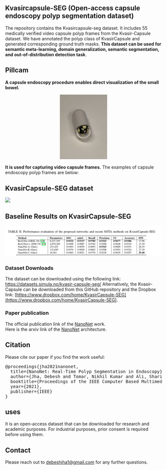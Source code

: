 ## Kvasircapsule-SEG (Open-access capsule endoscopy polyp segmentation dataset)

The repository contains the Kvasircapsule-seg dataset. It includes 55 medically verified video capsule polyp frames from the Kvasir-Capsule dataset. We have annotated the polyp class of KvasirCapsule and generated corresponding ground truth masks. **__This dataset can be used for semantic meta-learning, domain generalization, semantic segmentation, and out-of-distribution detection task__**.

## Pillcam 
__A capsule endoscopy procedure enables direct visualization of the small bowel.__
<p align="center">
<img src="img/pill_cam.JPG" width=30% height=30%">
</p>

__It is used for capturing video capsule frames.__ The examples of capsule endoscopy polyp frames are below:
## KvasirCapsule-SEG dataset
<img src="img/Capsule.png">

## Baseline Results on KvasirCapsule-SEG
<img src="img/quantitative.png">

### Dataset Downloads
The dataset can be downloaded using the following link: https://datasets.simula.no/kvasir-capsule-seg/
Alternatively, the Kvasir-Capsule can be downloaded from this GitHub repository and the Dropbox link: [https://www.dropbox.com/home/KvasirCapsule-SEG](https://www.dropbox.com/home/KvasirCapsule-SEG). 

### Paper publication
The official publication link of the [NanoNet](https://ieeexplore.ieee.org/document/9474743) work.  
Here is the arxiv link of the [NanoNet](https://arxiv.org/pdf/2104.11138.pdf) architecture. 


## Citation
Please cite our paper if you find the work useful: 
<pre>
@proceedings{jha2021nanonet,
  title={NanoNet: Real-Time Polyp Segmentation in Endoscopy},
  author={Jha, Debesh and Tomar, Nikhil Kumar and Ali, Sharib and Riegler, Michael A and Johansen, H{\aa}vard D and Johansen, Dag and Halvorsen, P{\aa}l},
  booktitle={Proceedings of the IEEE Computer Based Multimedia System},
  year={2021},
  publisher={IEEE}
}
</pre>

## uses 
It is an open-access dataset that can be downloaded for research and academic purposes. For industrial purposes, prior consent is required before using them. 

## Contact
Please reach out to debeshjha1@gmail.com for any further questions.
